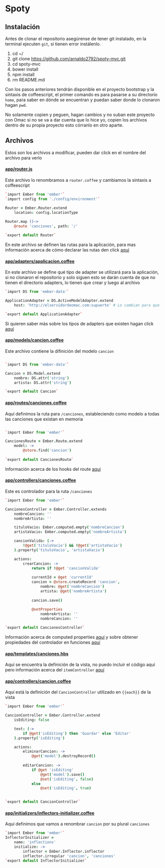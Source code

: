 # Spoty

## Instalación
Antes de clonar el repositorio asegúrense de tener git instalado, en la terminal ejecuten `git`, si tienen error instálenlo.

1. cd ~/
2. git clone https://github.com/arnaldo2792/spoty-mvc.git
3. cd spoty-mvc
4. bower install
5. npm install
6. rm README.md

Con los pasos anteriores tendrán disponible en el proyecto bootstrap y la sintaxis de coffeescript, el primer comando es para pasarse a su directorio `home`, para saber en dónde se encuentran y puedan saber donde lo clonaron hagan `pwd`.

No solamente copien y peguen, hagan cambios y no suban este proyecto con Omac si no se va a dar cuenta que lo hice yo, copien los archivos dentro de su propia proyecto esto córranlo en otro aparte.

## Archivos
Estos son los archivos a modificar, pueden dar click en el nombre del archivo para verlo 


#### [app/router.js](https://github.com/arnaldo2792/spoty-mvc/blob/master/app/router.coffee)

Este archivo lo renombramos a `router.coffee` y cambiamos la sintaxis a coffeescript

```coffeescript
`import Ember from 'ember'`
`import config from './config/environment'`

Router = Ember.Router.extend
	location: config.locationType
	
Router.map ()->
	@route 'canciones', path: '/'

`export default Router`
```

En este archivo se definen las rutas para la aplicación, para mas información acerca de cómo declarar las rutas den click [aquí](http://guides.emberjs.com/v1.10.0/routing/defining-your-routes/)

#### [app/adapters/applicacion.coffee](https://github.com/arnaldo2792/spoty-mvc/blob/master/app/adapters/application.coffee)

En este archivo se define qué tipo de adapter se utilizará para la aplicación, si no clonaron el repositorio y solo siguen esto se darán cuenta de que no tienen el directorio adapters, lo tienen que crear y luego al archivo

```coffeescript
`import DS from 'ember-data'`

ApplicationAdapter = DS.ActiveModelAdapter.extend
	host: 'http://elservidordeomac.com:supuerto' # Lo cambian para que funcione con su puerto de rails

`export default ApplicationAdapter`

```

Si quieren saber más sobre los tipos de adapters que existen hagan click [aquí](http://guides.emberjs.com/v1.10.0/models/customizing-adapters/)

#### [app/models/cancion.coffee](https://github.com/arnaldo2792/spoty-mvc/blob/master/app/models/cancion.coffee)

Este archivo contiene la difinición del modelo `cancion`

```coffeescript

`import DS from 'ember-data'`

Cancion = DS.Model.extend
	nombre: DS.attr('string')
	artista: DS.attr('string')

`export default Cancion`
```

#### [app/routes/canciones.coffee](https://github.com/arnaldo2792/spoty-mvc/blob/master/app/routes/canciones.coffee)

Aquí definimos la ruta para `/canciones`, estableciendo como modelo a todas las canciones que existan en memoria

```coffeescript

`import Ember from 'ember'`

CancionesRoute = Ember.Route.extend
	model: ->
		@store.find('cancion')
		
`export default CancionesRoute`
```
	
Información acerca de los hooks del route [aquí](http://guides.emberjs.com/v1.10.0/routing/specifying-a-routes-model/)

#### [app/controllers/canciones.coffee](https://github.com/arnaldo2792/spoty-mvc/blob/master/app/controllers/canciones.coffee)

Este es controlador para la ruta `/canciones`

```coffeescript
`import Ember from 'ember'`

CancionesController = Ember.Controller.extends
	nombreCancion: ''
	nombreArtista: ''

	tituloVacio: Ember.computed.empty('nombreCancion')
	artistaVacio: Ember.computed.empty('nombreArtista')

	cancionValida: (->
		!@get('tituloVacio') && !@get('artistaVacio')
	).property('tituloVacio', 'artistaVacio')

	actions:
		crearCancion: ->
			return if !@get 'cancionValida'
		
			currentId = @get 'currentId'
			cancion = @store.createRecord 'cancion', 
				nombre: @get('nombreCancion')
				artista: @get('nombreArtista')
			
			cancion.save()
		
			@setProperties
				nombreArtista: ''
				nombreCancion: ''

`export default CancionesController`
```
	
Información acerca de computed properties [aquí](http://guides.emberjs.com/v1.10.0/object-model/computed-properties/) y sobre obtener propiedades del controlador en funciones [aquí](http://guides.emberjs.com/v1.10.0/object-model/classes-and-instances/)


####  [app/templates/canciones.hbs](https://github.com/arnaldo2792/spoty-mvc/blob/master/app/templates/canciones.hbs)

Aquí se encuentra la definición de la vista, no puedo incluir el código aquí pero información acerca del `itemController` [aquí](http://guides.emberjs.com/v1.10.0/controllers/representing-multiple-models-with-arraycontroller/#toc_item-controller)

#### [app/controllers/cancion.coffee](https://github.com/arnaldo2792/spoty-mvc/blob/master/app/controllers/cancion.coffee)

Aquí está la definición del `CancionController` utilizado en `{{each}}` de la vista

```coffeescript
`import Ember from 'ember'`

CancionController = Ember.Controller.extend
	isEditing: false

	text: (->
		if @get('isEditing') then 'Guardar' else 'Editar'
	).property('isEditing')

	actions:
		eliminarCancion: ->
			@get('model').destroyRecord()
		
		editarCancion: ->
			if @get 'isEditing'
				@get('model').save()
				@set('isEditing', false)
			else
				@set('isEditing', true)
			

`export default CancionController`
```

####  [app/initializers/inflectors-initializer.coffee](https://github.com/arnaldo2792/spoty-mvc/blob/master/app/initializers/inflectors-initializer.coffee)

Aquí definimos que vamos a renombrar `cancion` por su plural `canciones`

```coffeescript
`import Ember from 'ember'`
InflectorInitializer = 
	name: 'inflections'
	initialize: ->
		inflector = Ember.Inflector.inflector
		inflector.irregular 'cancion', 'canciones'
`export default InflectorInitializer`
```
